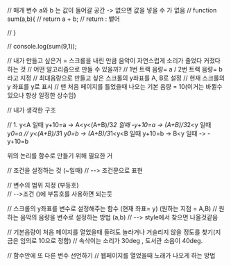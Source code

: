 // 매개 변수 a와 b 는 값이 들어갈 공간 -> 없으면 값을 넣을 수 가 없음
// function sum(a,b){
//   return a + b;
//   return : 뱉어

// }

// console.log(sum(9,1));


// 내가 만들고 싶은거 = 스크롤을 내린 만큼 음악이 자연스럽게 소리가 줄었다 커졌다 하는 것
// 어떤 알고리즘으로 만들 수 있을까?
// 1번 트랙 음량= a / 2번 트랙 음량= b 라고 지정 
// 최대음량으로 만들고 싶은 스크롤의 y좌표를 A, B로 설정
// 현재 스크롤의 y 좌표를 y로 표시
// 맨 처음 페이지를 틀었을때 나오는 기본 음량 = 10(이거는 바뀔수 있으나 항상 일정한 상수임)


// 내가 생각한 구조

// 1. y<A 일때 y+10=a     ->     A<y<(A+B)/3*2 일때 -y+10=a     -> (A+B)/3*2<y 일때 y*0=a
//   y<(A+B)/3*1 y*0=b       ->     (A+B)/3*1<y<B 일때 y+10=b    ->   B<y 일때    -> -y+10=b



위의 논리를 함수로 만들기 위해 필요한 거



//  조건을 설정하는 것  (~일때)
//  --> 조건문으로 표현

//  변수의 범위 지정 (부등호)  
//  -->조건 ()에 부등호를 사용하면 되는듯

//  스크롤의 y좌표를 변수로 설정해주는 함수 (현재 좌표= y) (원하는 지점 = A,B)
//  원하는 음악의 음량을 변수로 설정하는 방법 (a,b)
//  --> style에서 찾으면 나올것같음

//  기본음량이 처음 페이지를 열었을때 들려도 놀라거나 거슬리지 않을 정도를 찾기(지금은 임의로 10으로 정함)
//  속삭이는 소리가 30deg , 도서관 소음이 40deg.

//  함수안에 또 다른 변수 선언하기
//  웹페이지를 열었을때 노래가 나오게 하는 방법